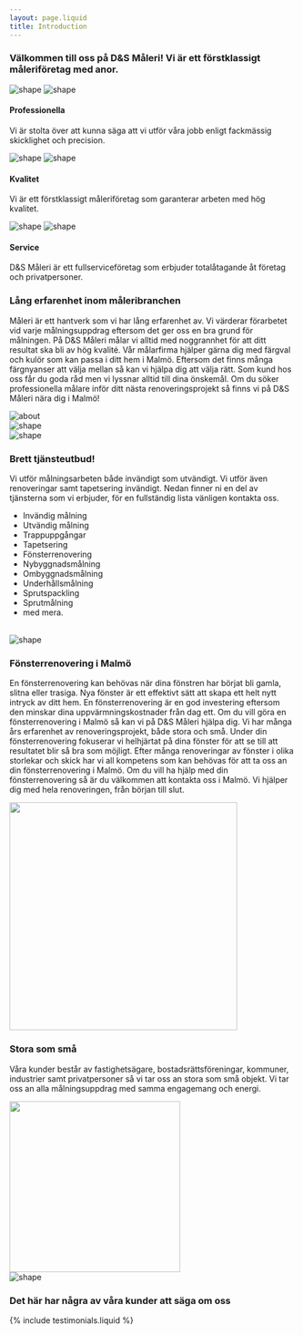 ```yaml
---
layout: page.liquid
title: Introduction
---
```


<section id="services" class="services-area pt-120">
  <div class="container">
    <div class="row justify-content-center">
      <div class="col-lg-10">
        <div class="section-title text-center pb-40">
          <div class="line m-auto"></div>
          <h3 class="title">
            <span>Välkommen till oss på D&S Måleri!</span> Vi är ett förstklassigt
            måleriföretag med anor.
          </h3>
        </div>
      </div>
    </div>
    <div class="row justify-content-center">
      <div class="col-lg-4 col-md-7 col-sm-8">
        <div
          class="single-services text-center mt-30 wow fadeIn"
          data-wow-duration="1s"
          data-wow-delay="0.2s"
        >
          <div class="services-icon">
            <img
              class="shape"
              src="assets/images/services-shape.svg"
              alt="shape"
            />
            <img
              class="shape-1"
              src="assets/images/services-shape-1.svg"
              alt="shape"
            />
            <i class="lni-paint-roller"></i>
          </div>
          <div class="services-content mt-30">
            <h4 class="services-title">Professionella</h4>
            <p class="text">
              Vi är stolta över att kunna säga att vi utför våra jobb enligt fackmässig skicklighet och precision.
            </p>
          </div>
        </div>
      </div>
      <div class="col-lg-4 col-md-7 col-sm-8">
        <div
          class="single-services text-center mt-30 wow fadeIn"
          data-wow-duration="1s"
          data-wow-delay="0.5s"
        >
          <div class="services-icon">
            <img
              class="shape"
              src="assets/images/services-shape.svg"
              alt="shape"
            />
            <img
              class="shape-1"
              src="assets/images/services-shape-2.svg"
              alt="shape"
            />
            <i class="lni-ruler"></i>
          </div>
          <div class="services-content mt-30">
            <h4 class="services-title">Kvalitet</h4>
            <p class="text">
              Vi är ett förstklassigt måleriföretag som garanterar arbeten med
              hög kvalitet.
            </p>
          </div>
        </div>
      </div>
      <div class="col-lg-4 col-md-7 col-sm-8">
        <div
          class="single-services text-center mt-30 wow fadeIn"
          data-wow-duration="1s"
          data-wow-delay="0.8s"
        >
          <div class="services-icon">
            <img
              class="shape"
              src="assets/images/services-shape.svg"
              alt="shape"
            />
            <img
              class="shape-1"
              src="assets/images/services-shape-3.svg"
              alt="shape"
            />
            <i class="lni-service"></i>
          </div>
          <div class="services-content mt-30">
            <h4 class="services-title">Service</h4>
            <p class="text">
              D&amp;S Måleri är ett fullserviceföretag som erbjuder
              totalåtagande åt företag och privatpersoner.
            </p>
          </div>
        </div>
      </div>
    </div>
  </div>
</section>

<section id="about" class="about-area pt-60">
  <div class="container">
    <div class="row">
      <div class="col-lg-6">
        <div
          class="about-content mt-50 wow fadeInLeftBig"
          data-wow-duration="1s"
          data-wow-delay="0.5s"
        >
          <div class="section-title">
            <div class="line"></div>
            <h3 class="title">
              Lång erfarenhet<span> inom måleribranchen</span>
            </h3>
          </div>
          <p class="text">
            Måleri är ett hantverk som vi har lång erfarenhet av. Vi värderar förarbetet vid varje målningsuppdrag eftersom det ger oss en bra grund för målningen. På D&amp;S Måleri målar vi alltid med noggrannhet för att ditt resultat ska bli av hög kvalité. Vår målarfirma hjälper gärna dig med färgval och kulör som kan passa i ditt hem i Malmö. Eftersom det finns många färgnyanser att välja mellan så kan vi hjälpa dig att välja rätt. Som kund hos oss får du goda råd men vi lyssnar alltid till dina önskemål. Om du söker professionella målare inför ditt nästa renoveringsprojekt så finns vi på D&S Måleri nära dig i Malmö!
          </p>
        </div>
      </div>
      <div class="col-lg-6">
        <div
          class="about-image text-center mt-50 wow fadeInRightBig"
          data-wow-duration="1s"
          data-wow-delay="0.5s"
        >
          <img src="assets/images/about1.svg" alt="about" />
        </div>
      </div>
    </div>
  </div>
  <div class="about-shape-1">
    <img src="assets/images/about-shape-1.svg" alt="shape" />
  </div>
</section>

<section class="about-area pt-60">
  <div class="about-shape-2">
    <img src="assets/images/about-shape-2.svg" alt="shape" />
  </div>
  <div class="container">
    <div class="row">
      <div class="col-lg-6">
        <div
          class="about-content mt-50 wow fadeInLeftBig"
          data-wow-duration="1s"
          data-wow-delay="0.5s"
        >
          <div class="section-title">
            <div class="line"></div>
            <h3 class="title"><span>Brett</span> tjänsteutbud!</h3>
          </div>
          <p class="text">
            Vi utför målningsarbeten både invändigt som utvändigt. Vi utför även
            renoveringar samt tapetsering invändigt. Nedan finner ni en del av tjänsterna som vi erbjuder, för en fullständig lista vänligen kontakta oss.
          </p>
          <ul id="service-list">
            <li>Invändig målning</li>
            <li>Utvändig målning</li>
            <li>Trappuppgångar</li>
            <li>Tapetsering</li>
            <li>Fönsterrenovering</li>
            <li>Nybyggnadsmålning</li>
            <li>Ombyggnadsmålning</li>
            <li>Underhållsmålning</li>
            <li>Sprutspackling</li>
            <li>Sprutmålning</li>
            <li>med mera.</li>
          </ul>
        </div>
      </div>
      <div class="col-lg-6 order-lg-first">
        <div
          class="about-image text-center mt-50 wow fadeInRightBig"
          data-wow-duration="1s"
          data-wow-delay="0.5s"
        >
          <div id="services-slideshow">
            <img alt="" src="assets/images/services/01.jpeg" />
            <img alt="" data-lazy="/assets/images/services/02.jpeg" />
            <img alt="" data-lazy="assets/images/services/03.jpeg" />
            <img alt="" data-lazy="assets/images/services/04.jpeg" />
            <img alt="" data-lazy="assets/images/services/05.jpeg" />
            <img alt="" data-lazy="assets/images/services/06.jpeg" />
            <img alt="" data-lazy="assets/images/services/07.jpeg" />
            <img alt="" data-lazy="assets/images/services/08.jpeg" />
            <img alt="" data-lazy="assets/images/services/09.jpeg" />
            <img alt="" data-lazy="assets/images/services/10.jpeg" />
            <img alt="" data-lazy="assets/images/services/11.jpeg" />
            <img alt="" data-lazy="assets/images/services/12.jpeg" />
            <img alt="" data-lazy="assets/images/services/13.jpeg" />
            <img alt="" data-lazy="assets/images/services/14.jpeg" />
            <img alt="" data-lazy="assets/images/services/15.jpeg" />
            <img alt="" data-lazy="assets/images/services/16.jpeg" />
          </div>
        </div>
      </div>
    </div>
  </div>
</section>

<section class="about-area pt-60">
  <div class="about-shape-2">
    <img src="assets/images/about-shape-2.svg" alt="shape" />
  </div>
  <div class="container">
    <div class="row">
      <div class="col-lg-6">
        <div
          class="about-content mt-50 wow fadeInLeftBig"
          data-wow-duration="1s"
          data-wow-delay="0.5s"
        >
          <div class="section-title">
            <div class="line"></div>
            <h3 class="title">Fönsterrenovering<span> i Malmö</span></h3>
          </div>
          <p class="text">
            En fönsterrenovering kan behövas när dina fönstren har börjat bli gamla, slitna eller trasiga. Nya fönster är ett effektivt sätt att skapa ett helt nytt intryck av ditt hem. En fönsterrenovering är en god investering eftersom den minskar dina uppvärmningskostnader från dag ett. Om du vill göra en fönsterrenovering i Malmö så kan vi på D&S Måleri hjälpa dig. Vi har många års erfarenhet av renoveringsprojekt, både stora och små. Under din fönsterrenovering fokuserar vi helhjärtat på dina fönster för att se till att resultatet blir så bra som möjligt. Efter många renoveringar av fönster i olika storlekar och skick har vi all kompetens som kan behövas för att ta oss an din fönsterrenovering i Malmö. Om du vill ha hjälp med din fönsterrenovering så är du välkommen att kontakta oss i Malmö. Vi hjälper dig med hela renoveringen, från början till slut.
          </p>
        </div>
      </div>
      <div class="col-lg-6">
        <div
          class="about-image text-center mt-50 wow fadeInRightBig"
          data-wow-duration="1s"
          data-wow-delay="0.8s"
        >
          <img alt="" height="400px" src="assets/images/pexels-haley-black-2087320.jpg">
        </div>
      </div>
    </div>
  </div>
</section>

<section class="about-area pt-60">
  <div class="container">
    <div class="row">
      <div class="col-lg-6">
        <div
          class="about-content mt-50 wow fadeInLeftBig"
          data-wow-duration="1s"
          data-wow-delay="0.5s"
        >
          <div class="section-title">
            <div class="line"></div>
            <h3 class="title">Stora <span>som små</span></h3>
          </div>
          <p class="text">
            Våra kunder består av fastighetsägare, bostadsrättsföreningar,
            kommuner, industrier samt privatpersoner så vi tar oss an stora som
            små objekt. Vi tar oss an alla målningsuppdrag med samma engagemang och energi.
          </p>
        </div>
      </div>
      <div class="col-lg-6 order-lg-first">
        <div
          class="about-image text-center mt-50 wow fadeInRightBig"
          data-wow-duration="1s"
          data-wow-delay="0.5s"
        >
        <img alt="" width="300px" src="assets/images/building.svg">
      </div>
    </div>
  </div>
  <div class="about-shape-1">
    <img src="assets/images/about-shape-1.svg" alt="shape" />
  </div>
</section>

<section id="testimonial" class="testimonial-area pt-120">
  <div class="container">
    <div class="row justify-content-center">
      <div class="col-lg-5">
        <div class="section-title text-center pb-40">
          <div class="line m-auto"></div>
          <h3 class="title">Det här har några av våra kunder att säga om oss</h3>
        </div>
      </div>
    </div>
    <div
      class="row testimonial-active wow fadeInUpBig"
      data-wow-duration="1s"
      data-wow-delay="0.8s"
    >
      {% include testimonials.liquid %}
    </div>
  </div>
</section>
